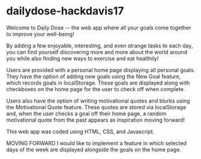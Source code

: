 # dailydose-hackdavis17

Welcome to Daily Dose -- the web app where all your goals come together to improve your well-being!

By adding a few enjoyable, interesting, and even strange tasks to each day, you can find yourself discovering more and more about the world around you while also finding new ways to exercise and eat healthily!

Users are provided with a personal home page displaying all personal goals. They have the option of adding new goals using the New Goal feature, which records goals in localStorage. These goals are displayed along with checkboxes on the home page for the user to check off when complete.

Users also have the option of writing motivational quotes and blurbs using the Motivational Quote feature. These quotes are stored via localStorage and, when the user checks a goal off their home page, a random motivational quote from the past appears as inspiration moving forward!

This web app was coded using HTML, CSS, and Javascript.

MOVING FORWARD
I would like to implement a feature in which selected days of the week are displayed alongside the goals on the home page.
